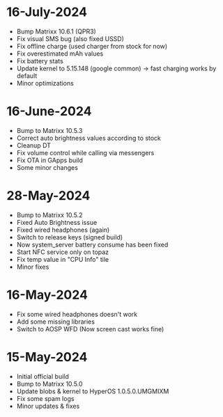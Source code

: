 # 16-July-2024

- Bump Matrixx 10.6.1 (QPR3)
- Fix visual SMS bug (also fixed USSD)
- Fix offline charge (used charger from stock for now)
- Fix overestimated mAh values 
- Fix battery stats
- Update kernel to 5.15.148 (google common) -> fast charging works by default
- Minor optimizations

# 16-June-2024

- Bump to Matrixx 10.5.3
- Correct auto brightness values according to stock
- Cleanup DT
- Fix volume control while calling via messengers
- Fix OTA in GApps build
- Some minor changes

# 28-May-2024
- Bump to Matrixx 10.5.2
- Fixed Auto Brightness issue
- Fixed wired headphones (again)
- Switch to release keys (signed build)
- Now system_server battery consume has been fixed
- Start NFC service only on topaz
- Fix temp value in "CPU Info" tile
- Minor fixes

# 16-May-2024

- Fix some wired headphones doesn't work
- Add some missing libraries
- Switch to AOSP WFD (Now screen cast works fine)

# 15-May-2024

- Initial official build
- Bump to Matrixx 10.5.0
- Update blobs & kernel to HyperOS 1.0.5.0.UMGMIXM
- Fix some spam logs
- Minor updates & fixes
